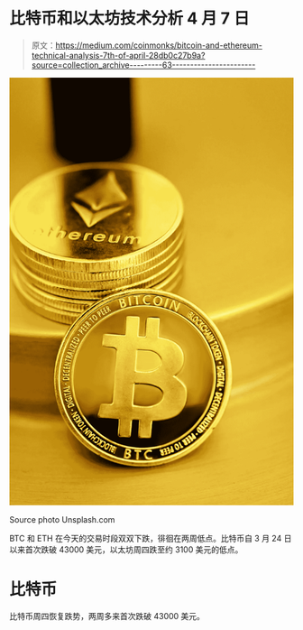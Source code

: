 # 比特币和以太坊技术分析 4 月 7 日

> 原文：<https://medium.com/coinmonks/bitcoin-and-ethereum-technical-analysis-7th-of-april-28db0c27b9a?source=collection_archive---------63----------------------->

![](img/b09bd7d4b24e68103c1f49fae86cd6a7.png)

Source photo Unsplash.com

BTC 和 ETH 在今天的交易时段双双下跌，徘徊在两周低点。比特币自 3 月 24 日以来首次跌破 43000 美元，以太坊周四跌至约 3100 美元的低点。

# 比特币

比特币周四恢复跌势，两周多来首次跌破 43000 美元。
